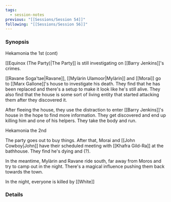 ```yaml
---
tags:
  - session-notes
previous: "[[Sessions/Session 54]]"
following: "[[Sessions/Session 56]]"
---
```

### Synopsis
Hekamonia the 1st (cont)

[[Equinox (The Party)|The Party]] is still investigating on [[Barry Jenkins]]'s crimes.

[[Ravane Soga'tae|Ravane]], [[Mylàrin Ulamoor|Mylàrin]] and [[Morai]] go to [[Marx Gallone]]'s house to investigate his death. They find that he has been replaced and there's a setup to make it look like he's still alive. They also find that the house is some sort of living entity that started attacking them after they discovered it.

After fleeing the house, they use the distraction to enter [[Barry Jenkins]]'s house in the hope to find more information. They get discovered and end up killing him and one of his helpers. They take the body and run.

Hekamonia the 2nd

The party goes out to buy things. After that, Morai and [[John Cowboy|John]] have their scheduled meeting with [[Khafra Gild-Ra]] at the bathhouse. They find he's dying and (?).

In the meantime, Mylàrin and Ravane ride south, far away from Moros and try to camp out in the night. There's a magical influence pushing them back towards the town.

In the night, everyone is killed by [[White]]
### Details

